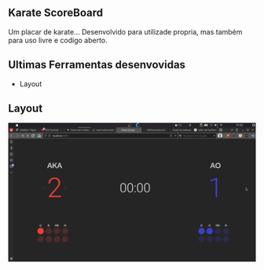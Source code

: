 ## Karate ScoreBoard
Um placar de karate... Desenvolvido para utilizade propria, mas também para uso livre e codigo aberto.

## Ultimas Ferramentas desenvovidas

 - Layout
 
## Layout  
![Layout](https://github.com/SrAmaral/Karate-ScoreBoard/blob/master/Layout.png?raw=true)
